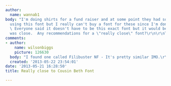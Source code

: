 ```yaml
---
author:
  name: wannab1
body: "I'm doing shirts for a fund raiser and at some point they had some shirts done
  using this font but I really can't buy a font for these since I'm donating them.
  \ Everyone said it doesn't have to be this exact font but it would be great if it
  was close.  Any recommendations for a \"really close\" font?\r\n\r\nThanks again!!! "
comments:
- author:
    name: wilsonbiggs
    picture: 126630
  body: "I found one called Filibuster NF - It's pretty similar IMO.\r\n\r\nhttp://fontpark.net/en/font/filibuster-nf/"
  created: '2013-05-22 23:54:01'
date: '2013-05-21 16:28:50'
title: Really close to Cousin Beth Font

---
```


